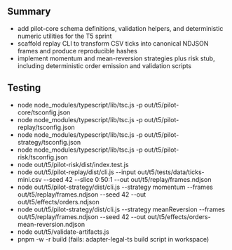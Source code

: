 ## Summary
- add pilot-core schema definitions, validation helpers, and deterministic numeric utilities for the T5 sprint
- scaffold replay CLI to transform CSV ticks into canonical NDJSON frames and produce reproducible hashes
- implement momentum and mean-reversion strategies plus risk stub, including deterministic order emission and validation scripts

## Testing
- node node_modules/typescript/lib/tsc.js -p out/t5/pilot-core/tsconfig.json
- node node_modules/typescript/lib/tsc.js -p out/t5/pilot-replay/tsconfig.json
- node node_modules/typescript/lib/tsc.js -p out/t5/pilot-strategy/tsconfig.json
- node node_modules/typescript/lib/tsc.js -p out/t5/pilot-risk/tsconfig.json
- node out/t5/pilot-risk/dist/index.test.js
- node out/t5/pilot-replay/dist/cli.js --input out/t5/tests/data/ticks-mini.csv --seed 42 --slice 0:50:1 --out out/t5/replay/frames.ndjson
- node out/t5/pilot-strategy/dist/cli.js --strategy momentum --frames out/t5/replay/frames.ndjson --seed 42 --out out/t5/effects/orders.ndjson
- node out/t5/pilot-strategy/dist/cli.js --strategy meanReversion --frames out/t5/replay/frames.ndjson --seed 42 --out out/t5/effects/orders-mean-reversion.ndjson
- node out/t5/validate-artifacts.js
- pnpm -w -r build (fails: adapter-legal-ts build script in workspace)
